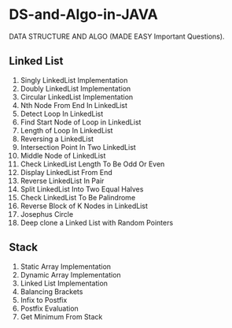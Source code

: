 # DS-and-Algo-in-JAVA
DATA STRUCTURE AND ALGO (MADE EASY Important Questions).

## Linked List

1.  Singly LinkedList Implementation
2.  Doubly LinkedList Implementation
3.  Circular LinkedList Implementation
4.  Nth Node From End In LinkedList
5.  Detect Loop In LinkedList
6.  Find Start Node of Loop in LinkedList
7.  Length of Loop In LinkedList
8.  Reversing a LinkedList
9.  Intersection Point In Two LinkedList
10. Middle Node of LinkedList
11. Check LinkedList Length To Be Odd Or Even
12. Display LinkedList From End
13. Reverse LinkedList In Pair
14. Split LinkedList Into Two Equal Halves
15. Check LinkedList To Be Palindrome
16. Reverse Block of K Nodes in LinkedList
17. Josephus Circle
18. Deep clone a Linked List with Random Pointers

## Stack

1. Static Array Implementation
2. Dynamic Array Implementation
3. Linked List Implementation
4. Balancing Brackets
5. Infix to Postfix
6. Postfix Evaluation
7. Get Minimum From Stack
